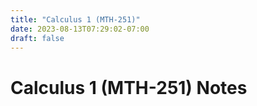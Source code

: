```yaml
---
title: "Calculus 1 (MTH-251)"
date: 2023-08-13T07:29:02-07:00
draft: false
---
```


# Calculus 1 (MTH-251) Notes
